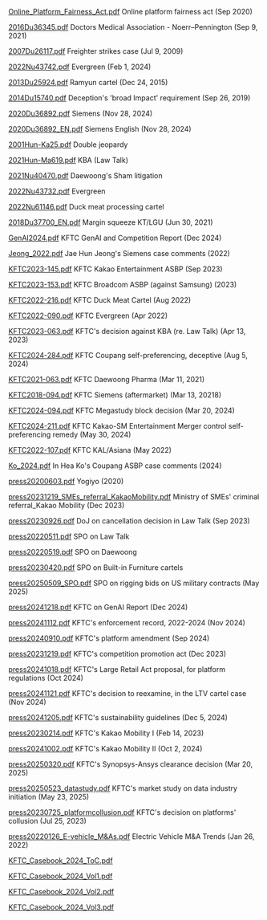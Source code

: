 [Online_Platform_Fairness_Act.pdf](./Online_Platform_Fairness_Act.pdf) Online platform fairness act (Sep 2020)

[2016Du36345.pdf](./2016Du36345.pdf) Doctors Medical Association - Noerr–Pennington (Sep 9, 2021)

[2007Du26117.pdf](./2007Du26117.pdf) Freighter strikes case (Jul 9, 2009)

[2022Nu43742.pdf](./2022Nu43742.pdf) Evergreen (Feb 1, 2024)

[2013Du25924.pdf](./2013Du25924.pdf) Ramyun cartel (Dec 24, 2015)

[2014Du15740.pdf](./2014Du15740.pdf) Deception's 'broad Impact' requirement (Sep 26, 2019)

[2020Du36892.pdf](./2020Du36892.pdf) Siemens (Nov 28, 2024)

[2020Du36892_EN.pdf](./2020Du36892_EN.pdf) Siemens English (Nov 28, 2024)

[2001Hun-Ka25.pdf](./2001Hun-Ka25.pdf) Double jeopardy

[2021Hun-Ma619.pdf](./2021Hun-Ma619.pdf) KBA (Law Talk)

[2021Nu40470.pdf](./2021Nu40470.pdf) Daewoong's Sham litigation

[2022Nu43732.pdf](./2022Nu43732.pdf) Evergreen

[2022Nu61146.pdf](./2022Nu61146.pdf) Duck meat processing cartel

[2018Du37700_EN.pdf](./2018Du37700_EN.pdf) Margin squeeze KT/LGU (Jun 30, 2021)

[GenAI2024.pdf](./GenAI2024.pdf) KFTC GenAI and Competition Report (Dec 2024)

[Jeong_2022.pdf](./Jeong_2022.pdf) Jae Hun Jeong's Siemens case comments (2022)

[KFTC2023-145.pdf](./KFTC2023-145.pdf) KFTC Kakao Entertainment ASBP (Sep 2023)

[KFTC2023-153.pdf](./KFTC2023-153.pdf) KFTC Broadcom ASBP (against Samsung) (2023)

[KFTC2022-216.pdf](./KFTC2022-216.pdf) KFTC Duck Meat Cartel (Aug 2022)

[KFTC2022-090.pdf](./KFTC2022-090.pdf) KFTC Evergreen (Apr 2022)

[KFTC2023-063.pdf](./KFTC2023-063.pdf) KFTC's decision against KBA (re. Law Talk) (Apr 13, 2023)

[KFTC2024-284.pdf](./KFTC2024-284.pdf) KFTC Coupang self-preferencing, deceptive (Aug 5, 2024)

[KFTC2021-063.pdf](./KFTC2021-063.pdf) KFTC Daewoong Pharma (Mar 11, 2021)

[KFTC2018-094.pdf](./KFTC2018-094.pdf) KFTC Siemens (aftermarket) (Mar 13, 20218)

[KFTC2024-094.pdf](./KFTC2024-094.pdf) KFTC Megastudy block decision (Mar 20, 2024)

[KFTC2024-211.pdf](./KFTC2024-211.pdf) KFTC Kakao-SM Entertainment Merger control self-preferencing remedy (May 30, 2024)

[KFTC2022-107.pdf](./KFTC2022-107.pdf) KFTC KAL/Asiana (May 2022)

[Ko_2024.pdf](./Ko_2024.pdf) In Hea Ko's Coupang ASBP case comments (2024)

[press20200603.pdf](./press20200603.pdf) Yogiyo (2020)

[press20231219_SMEs_referral_KakaoMobility.pdf](./press20231219_SMEs_referral_KakaoMobility.pdf) Ministry of SMEs' criminal referral_Kakao Mobility (Dec 2023)

[press20230926.pdf](./press20230926.pdf) DoJ on cancellation decision in Law Talk (Sep 2023)

[press20220511.pdf](./press20220511.pdf) SPO on Law Talk

[press20220519.pdf](./press20220519.pdf) SPO on Daewoong

[press20230420.pdf](./press20230420.pdf) SPO on Built-in Furniture cartels

[press20250509_SPO.pdf](./press20250509_SPO.pdf) SPO on rigging bids on US military contracts (May 2025)

[press20241218.pdf](./press20241218.pdf) KFTC on GenAI Report (Dec 2024)

[press20241112.pdf](/press20241112.pdf) KFTC's enforcement record, 2022-2024 (Nov 2024)

[press20240910.pdf](/press20240910.pdf) KFTC's platform amendment (Sep 2024)

[press20231219.pdf](/press20231219.pdf) KFTC's competition promotion act (Dec 2023)

[press20241018.pdf](/press20241018.pdf) KFTC's Large Retail Act proposal, for platform regulations (Oct 2024)

[press20241121.pdf](./press20241121.pdf) KFTC's decision to reexamine, in the LTV cartel case (Nov 2024)

[press20241205.pdf](./press20241205.pdf) KFTC's sustainability guidelines (Dec 5, 2024)

[press20230214.pdf](./press20230214.pdf) KFTC's Kakao Mobility I (Feb 14, 2023)

[press20241002.pdf](./press20241002.pdf) KFTC's Kakao Mobility II (Oct 2, 2024)

[press20250320.pdf](./press20250320.pdf) KFTC's Synopsys-Ansys clearance decision (Mar 20, 2025)

[press20250523_datastudy.pdf](./press20250523_datastudy.pdf) KFTC's market study on data industry initiation (May 23, 2025)

[press20230725_platformcollusion.pdf](./press20230725_platformcollusion.pdf) KFTC's decision on platforms' collusion (Jul 25, 2023)

[press20220126_E-vehicle_M&As.pdf](./press20220126_E-vehicle_M&As.pdf) Electric Vehicle M&A Trends (Jan 26, 2022)

[KFTC_Casebook_2024_ToC.pdf](./KFTC_Casebook_2024_ToC.pdf) 

[KFTC_Casebook_2024_Vol1.pdf](./KFTC_Casebook_2024_Vol1.pdf)

[KFTC_Casebook_2024_Vol2.pdf](./KFTC_Casebook_2024_Vol2.pdf)

[KFTC_Casebook_2024_Vol3.pdf](./KFTC_Casebook_2024_Vol3.pdf)
